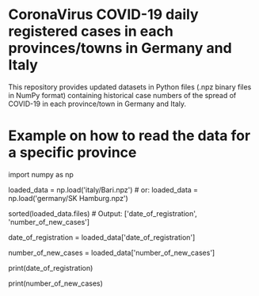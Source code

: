 # CoronaVirus COVID-19 daily registered cases in each provinces/towns in Germany and Italy
This repository provides updated datasets in Python files (.npz binary files in NumPy format) containing historical case numbers of the spread of COVID-19 in each province/town in Germany and Italy.

# Example on how to read the data for a specific province
import numpy as np

loaded_data = np.load('italy/Bari.npz')   # or: loaded_data = np.load('germany/SK Hamburg.npz')

sorted(loaded_data.files)   # Output: ['date_of_registration', 'number_of_new_cases']

date_of_registration = loaded_data['date_of_registration']

number_of_new_cases = loaded_data['number_of_new_cases']

print(date_of_registration)

print(number_of_new_cases)
